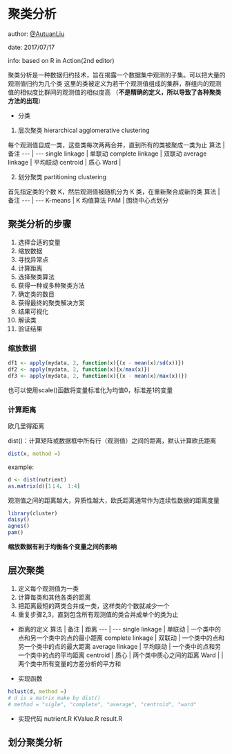 # 聚类分析
author: [@AutuanLiu](https://github.com/AutuanLiu)

date: 2017/07/17

info: based on R in Action(2nd editor)


聚类分析是一种数据归约技术，旨在揭露一个数据集中观测的子集。可以把大量的观测值归约为几个类
这里的类被定义为若干个观测值组成的集群，群组内的观测值的相似度比群间的观测值的相似度高
（**不是精确的定义，所以导致了各种聚类方法的出现**）

* 分类
1. 层次聚类 hierarchical agglomerative clustering

每个观测值自成一类，这些类每次两两合并，直到所有的类被聚成一类为止
算法 | 备注
--- | ---
single linkage | 单联动
complete linkage | 双联动
average linkage | 平均联动
centroid | 质心
Ward | 

2. 划分聚类 partitioning clustering

首先指定类的个数 K，然后观测值被随机分为 K 类，在重新聚合成新的类
算法 | 备注
--- | ---
K-means | K 均值算法
PAM | 围绕中心点划分

## 聚类分析的步骤
1. 选择合适的变量
2. 缩放数据
3. 寻找异常点
4. 计算距离
5. 选择聚类算法
6. 获得一种或多种聚类方法
7. 确定类的数目
8. 获得最终的聚类解决方案
9. 结果可视化
10. 解读类
11. 验证结果
### 缩放数据
```r
df1 <- apply(mydata, 2, function(x){(x - mean(x)/sd(x))})
df2 <- apply(mydata, 2, function(x){x/max(x)})
df3 <- apply(mydata, 2, function(x){(x - mean(x)/max(x))})
```
也可以使用scale()函数将变量标准化为均值0，标准差1的变量
### 计算距离
欧几里得距离

dist()：计算矩阵或数据框中所有行（观测值）之间的距离，默认计算欧氏距离
```r
dist(x, method =)
```
example:
```r
d <- dist(nutrient)
as.matrix(d)[1；4， 1:4]
```
观测值之间的距离越大，异质性越大，欧氏距离通常作为连续性数据的距离度量
```r
library(cluster)
daisy()
agnes()
pam()
```
**缩放数据有利于均衡各个变量之间的影响**

## 层次聚类
1. 定义每个观测值为一类
2. 计算每类和其他各类的距离
3. 把距离最短的两类合并成一类，这样类的个数就减少一个
4. 重复步骤2,3，直到包含所有观测值的类合并成单个的类为止

* 距离的定义
算法 | 备注 | 距离
--- | ---
single linkage | 单联动 | 一个类中的点和另一个类中的点的最小距离
complete linkage | 双联动 | 一个类中的点和另一个类中的点的最大距离
average linkage | 平均联动 | 一个类中的点和另一个类中的点的平均距离
centroid | 质心 | 两个类中质心之间的距离
Ward |  | 两个类中所有变量的方差分析的平方和

* 实现函数
```r
hclust(d, method =)
# d is a matrix make by dist()
# method = "sigle", "complete", "average", "centroid", "ward"
```
* 实现代码
nutrient.R
KValue.R
result.R

## 划分聚类分析
